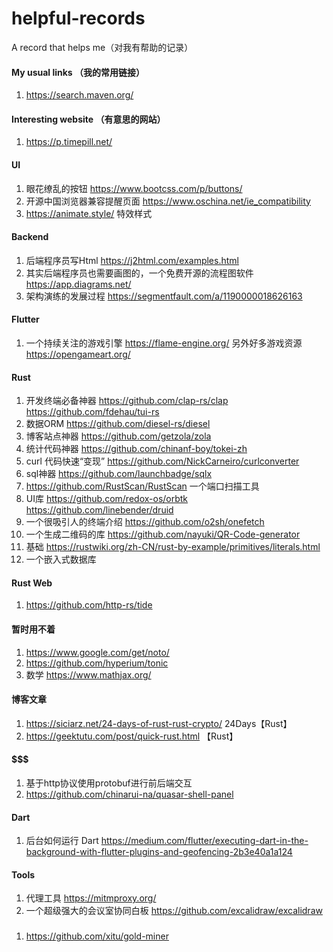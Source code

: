 # helpful-records
A record that helps me（对我有帮助的记录）

#### My usual links （我的常用链接）

1. https://search.maven.org/

#### Interesting website （有意思的网站）

1. https://p.timepill.net/

#### UI

1. 眼花缭乱的按钮 https://www.bootcss.com/p/buttons/
2. 开源中国浏览器兼容提醒页面 https://www.oschina.net/ie_compatibility
3. https://animate.style/ 特效样式


#### Backend

1. 后端程序员写Html https://j2html.com/examples.html
2. 其实后端程序员也需要画图的，一个免费开源的流程图软件 https://app.diagrams.net/
3. 架构演练的发展过程 https://segmentfault.com/a/1190000018626163

#### Flutter

1. 一个持续关注的游戏引擎 https://flame-engine.org/  另外好多游戏资源 https://opengameart.org/

#### Rust
1. 开发终端必备神器 https://github.com/clap-rs/clap  https://github.com/fdehau/tui-rs
2. 数据ORM https://github.com/diesel-rs/diesel
3. 博客站点神器 https://github.com/getzola/zola
4. 统计代码神器 https://github.com/chinanf-boy/tokei-zh
5. curl 代码快速“变现” https://github.com/NickCarneiro/curlconverter
6. sql神器 https://github.com/launchbadge/sqlx
7. https://github.com/RustScan/RustScan 一个端口扫描工具
8. UI库 https://github.com/redox-os/orbtk  https://github.com/linebender/druid
9. 一个很吸引人的终端介绍 https://github.com/o2sh/onefetch
10. 一个生成二维码的库 https://github.com/nayuki/QR-Code-generator
11. 基础 https://rustwiki.org/zh-CN/rust-by-example/primitives/literals.html
12. 一个嵌入式数据库

#### Rust Web
1. https://github.com/http-rs/tide

#### 暂时用不着
1. https://www.google.com/get/noto/
2. https://github.com/hyperium/tonic
3. 数学 https://www.mathjax.org/ 

#### 博客文章
1. https://siciarz.net/24-days-of-rust-rust-crypto/ 24Days【Rust】
2. https://geektutu.com/post/quick-rust.html 【Rust】


#### $$$$$$$
1. 基于http协议使用protobuf进行前后端交互
2. https://github.com/chinarui-na/quasar-shell-panel


#### Dart
1. 后台如何运行 Dart https://medium.com/flutter/executing-dart-in-the-background-with-flutter-plugins-and-geofencing-2b3e40a1a124

#### Tools
1. 代理工具 https://mitmproxy.org/
2. 一个超级强大的会议室协同白板 https://github.com/excalidraw/excalidraw

###
1. https://github.com/xitu/gold-miner

### 

